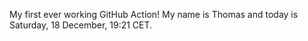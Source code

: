 My first ever working GitHub Action!
My name is Thomas and today is Saturday, 18 December, 19:21 CET. 
